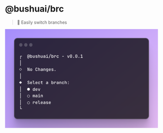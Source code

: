 # @bushuai/brc

> 🔸 Easily switch branches

![brc](https://github.com/bushuai/brc/raw/main/brc.png)
